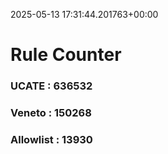 2025-05-13 17:31:44.201763+00:00
# Rule Counter 
 ### UCATE : 636532

 ### Veneto : 150268

 ### Allowlist : 13930